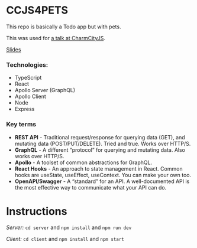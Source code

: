 # CCJS4PETS

This repo is basically a Todo app but with pets.

This was used for [a talk at CharmCityJS](https://www.meetup.com/charmcityjs/events/zknhppybcmbdb/).

[Slides](https://docs.google.com/presentation/d/1rbmFIxu8gVuX3n-i3jvHNTvv8dx_k0bFwhjsYRd73jQ/edit?usp=sharing)

### Technologies:
 - TypeScript
 - React
 - Apollo Server (GraphQL)
 - Apollo Client
 - Node
 - Express

### Key terms
 - **REST API** - Traditional request/response for querying data (GET), and mutating data (POST/PUT/DELETE). Tried and true. Works over HTTP/S.
 - **GraphQL** - A different “protocol” for querying and mutating data. Also works over HTTP/S.
 - **Apollo** - A toolset of common abstractions for GraphQL.
 - **React Hooks** - An approach to state management in React. Common hooks are useState, useEffect, useContext. You can make your own too.
 - **OpenAPI/Swagger** - A “standard” for an API. A well-documented API is the most effective way to communicate what your API can do.
 
# Instructions
*Server:* `cd server` and `npm install` and `npm run dev`

*Client:* `cd client` and `npm install` and `npm start`
